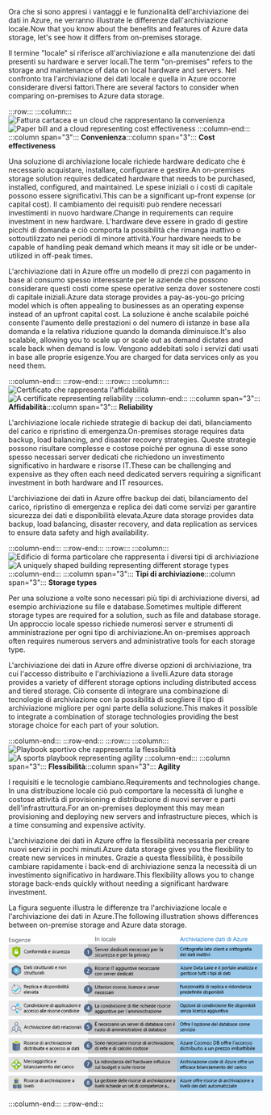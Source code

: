 <span data-ttu-id="b098a-101">Ora che si sono appresi i vantaggi e le funzionalità dell'archiviazione dei dati in Azure, ne verranno illustrate le differenze dall'archiviazione locale.</span><span class="sxs-lookup"><span data-stu-id="b098a-101">Now that you know about the benefits and features of Azure data storage, let's see how it differs from on-premises storage.</span></span>

<span data-ttu-id="b098a-102">Il termine "locale" si riferisce all'archiviazione e alla manutenzione dei dati presenti su hardware e server locali.</span><span class="sxs-lookup"><span data-stu-id="b098a-102">The term "on-premises" refers to the storage and maintenance of data on local hardware and servers.</span></span> <span data-ttu-id="b098a-103">Nel confronto tra l'archiviazione dei dati locale e quella in Azure occorre considerare diversi fattori.</span><span class="sxs-lookup"><span data-stu-id="b098a-103">There are several factors to consider when comparing on-premises to Azure data storage.</span></span>

:::row:::
  :::column:::
    <span data-ttu-id="b098a-104">![Fattura cartacea e un cloud che rappresentano la convenienza](../media/4-cost-effectiveness.png)</span><span class="sxs-lookup"><span data-stu-id="b098a-104">![Paper bill and a cloud representing cost effectiveness](../media/4-cost-effectiveness.png)</span></span>
  :::column-end:::
    <span data-ttu-id="b098a-105">:::column span="3"::: **Convenienza**</span><span class="sxs-lookup"><span data-stu-id="b098a-105">:::column span="3"::: **Cost effectiveness**</span></span>

<span data-ttu-id="b098a-106">Una soluzione di archiviazione locale richiede hardware dedicato che è necessario acquistare, installare, configurare e gestire.</span><span class="sxs-lookup"><span data-stu-id="b098a-106">An on-premises storage solution requires dedicated hardware that needs to be purchased, installed, configured, and maintained.</span></span> <span data-ttu-id="b098a-107">Le spese iniziali o i costi di capitale possono essere significativi.</span><span class="sxs-lookup"><span data-stu-id="b098a-107">This can be a significant up-front expense (or capital cost).</span></span> <span data-ttu-id="b098a-108">Il cambiamento dei requisiti può rendere necessari investimenti in nuovo hardware.</span><span class="sxs-lookup"><span data-stu-id="b098a-108">Change in requirements can require investment in new hardware.</span></span> <span data-ttu-id="b098a-109">L'hardware deve essere in grado di gestire picchi di domanda e ciò comporta la possibilità che rimanga inattivo o sottoutilizzato nei periodi di minore attività.</span><span class="sxs-lookup"><span data-stu-id="b098a-109">Your hardware needs to be capable of handling peak demand which means it may sit idle or be under-utilized in off-peak times.</span></span>

<span data-ttu-id="b098a-110">L'archiviazione dati in Azure offre un modello di prezzi con pagamento in base al consumo spesso interessante per le aziende che possono considerare questi costi come spese operative senza dover sostenere costi di capitale iniziali.</span><span class="sxs-lookup"><span data-stu-id="b098a-110">Azure data storage provides a pay-as-you-go pricing model which is often appealing to businesses as an operating expense instead of an upfront capital cost.</span></span> <span data-ttu-id="b098a-111">La soluzione è anche scalabile poiché consente l'aumento delle prestazioni o del numero di istanze in base alla domanda e la relativa riduzione quando la domanda diminuisce.</span><span class="sxs-lookup"><span data-stu-id="b098a-111">It's also scalable, allowing you to scale up or scale out as demand dictates and scale back when demand is low.</span></span> <span data-ttu-id="b098a-112">Vengono addebitati solo i servizi dati usati in base alle proprie esigenze.</span><span class="sxs-lookup"><span data-stu-id="b098a-112">You are charged for data services only as you need them.</span></span>

:::column-end:::
:::row-end:::
:::row:::
  :::column:::
    <span data-ttu-id="b098a-113">![Certificato che rappresenta l'affidabilità](../media/4-reliability.png)</span><span class="sxs-lookup"><span data-stu-id="b098a-113">![A certificate representing reliability](../media/4-reliability.png)</span></span>
  :::column-end:::
    <span data-ttu-id="b098a-114">:::column span="3"::: **Affidabilità**</span><span class="sxs-lookup"><span data-stu-id="b098a-114">:::column span="3"::: **Reliability**</span></span>

<span data-ttu-id="b098a-115">L'archiviazione locale richiede strategie di backup dei dati, bilanciamento del carico e ripristino di emergenza.</span><span class="sxs-lookup"><span data-stu-id="b098a-115">On-premises storage requires data backup, load balancing, and disaster recovery strategies.</span></span> <span data-ttu-id="b098a-116">Queste strategie possono risultare complesse e costose poiché per ognuna di esse sono spesso necessari server dedicati che richiedono un investimento significativo in hardware e risorse IT.</span><span class="sxs-lookup"><span data-stu-id="b098a-116">These can be challenging and expensive as they often each need dedicated servers requiring a significant investment in both hardware and IT resources.</span></span>

<span data-ttu-id="b098a-117">L'archiviazione dei dati in Azure offre backup dei dati, bilanciamento del carico, ripristino di emergenza e replica dei dati come servizi per garantire sicurezza dei dati e disponibilità elevata.</span><span class="sxs-lookup"><span data-stu-id="b098a-117">Azure data storage provides data backup, load balancing, disaster recovery, and data replication as services to ensure data safety and high availability.</span></span>

:::column-end:::
:::row-end:::
:::row:::
  :::column:::
    <span data-ttu-id="b098a-118">![Edificio di forma particolare che rappresenta i diversi tipi di archiviazione](../media/4-storage-types.png)</span><span class="sxs-lookup"><span data-stu-id="b098a-118">![A uniquely shaped building representing different storage types](../media/4-storage-types.png)</span></span>
  :::column-end:::
    <span data-ttu-id="b098a-119">:::column span="3"::: **Tipi di archiviazione**</span><span class="sxs-lookup"><span data-stu-id="b098a-119">:::column span="3"::: **Storage types**</span></span>

<span data-ttu-id="b098a-120">Per una soluzione a volte sono necessari più tipi di archiviazione diversi, ad esempio archiviazione su file e database.</span><span class="sxs-lookup"><span data-stu-id="b098a-120">Sometimes multiple different storage types are required for a solution, such as file and database storage.</span></span> <span data-ttu-id="b098a-121">Un approccio locale spesso richiede numerosi server e strumenti di amministrazione per ogni tipo di archiviazione.</span><span class="sxs-lookup"><span data-stu-id="b098a-121">An on-premises approach often requires numerous servers and administrative tools for each storage type.</span></span>

<span data-ttu-id="b098a-122">L'archiviazione dei dati in Azure offre diverse opzioni di archiviazione, tra cui l'accesso distribuito e l'archiviazione a livelli.</span><span class="sxs-lookup"><span data-stu-id="b098a-122">Azure data storage provides a variety of different storage options including distributed access and tiered storage.</span></span> <span data-ttu-id="b098a-123">Ciò consente di integrare una combinazione di tecnologie di archiviazione con la possibilità di scegliere il tipo di archiviazione migliore per ogni parte della soluzione.</span><span class="sxs-lookup"><span data-stu-id="b098a-123">This makes it possible to integrate a combination of storage technologies providing the best storage choice for each part of your solution.</span></span>

:::column-end:::
:::row-end:::
:::row:::
  :::column:::
    <span data-ttu-id="b098a-124">![Playbook sportivo che rappresenta la flessibilità](../media/4-agility.png)</span><span class="sxs-lookup"><span data-stu-id="b098a-124">![A sports playbook representing agility](../media/4-agility.png)</span></span>
  :::column-end:::
    <span data-ttu-id="b098a-125">:::column span="3"::: **Flessibilità**</span><span class="sxs-lookup"><span data-stu-id="b098a-125">:::column span="3"::: **Agility**</span></span>

<span data-ttu-id="b098a-126">I requisiti e le tecnologie cambiano.</span><span class="sxs-lookup"><span data-stu-id="b098a-126">Requirements and technologies change.</span></span> <span data-ttu-id="b098a-127">In una distribuzione locale ciò può comportare la necessità di lunghe e costose attività di provisioning e distribuzione di nuovi server e parti dell'infrastruttura.</span><span class="sxs-lookup"><span data-stu-id="b098a-127">For an on-premises deployment this may mean provisioning and deploying new servers and infrastructure pieces, which is a time consuming and expensive activity.</span></span>

<span data-ttu-id="b098a-128">L'archiviazione dei dati in Azure offre la flessibilità necessaria per creare nuovi servizi in pochi minuti.</span><span class="sxs-lookup"><span data-stu-id="b098a-128">Azure data storage gives you the flexibility to create new services in minutes.</span></span> <span data-ttu-id="b098a-129">Grazie a questa flessibilità, è possibile cambiare rapidamente i back-end di archiviazione senza la necessità di un investimento significativo in hardware.</span><span class="sxs-lookup"><span data-stu-id="b098a-129">This flexibility allows you to change storage back-ends quickly without needing a significant hardware investment.</span></span>

<span data-ttu-id="b098a-130">La figura seguente illustra le differenze tra l'archiviazione locale e l'archiviazione dei dati in Azure.</span><span class="sxs-lookup"><span data-stu-id="b098a-130">The following illustration shows differences between on-premise storage and Azure data storage.</span></span>

![Figura che illustra il confronto tra l'archiviazione locale e l'archiviazione dei dati in Azure per diverse esigenze aziendali comuni.](../media/4-Comparison.png)

  :::column-end:::
:::row-end:::